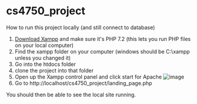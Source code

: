 # cs4750_project

How to run this project locally (and still connect to database)
1. [Download Xampp](https://www.apachefriends.org/download.html) and make sure it's PHP 7.2 (this lets you run PHP files on your local computer)
2. Find the xampp folder on your computer (windows should be C:\xampp unless you changed it)
3. Go into the htdocs folder
4. clone the project into that folder
5. Open up the Xampp control panel and click start for Apache
![image](https://user-images.githubusercontent.com/29420368/115487072-e9818000-a225-11eb-9e05-64e86d197bb2.png)
6. Go to http://localhost/cs4750_project/landing_page.php

You should then be able to see the local site running.
